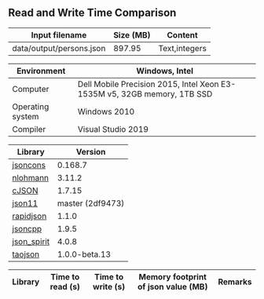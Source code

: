 
## Read and Write Time Comparison


Input filename|Size (MB)|Content
---|---|---
data/output/persons.json|897.95|Text,integers

Environment|Windows, Intel
---|---
Computer|Dell Mobile Precision 2015, Intel Xeon E3-1535M v5, 32GB memory, 1TB SSD
Operating system|Windows 2010
Compiler|Visual Studio 2019

Library|Version
---|---
[jsoncons](https://github.com/danielaparker/jsoncons)|0.168.7
[nlohmann](https://github.com/nlohmann/json)|3.11.2
[cJSON](https://github.com/DaveGamble/cJSON)|1.7.15
[json11](https://github.com/dropbox/json11)|master (2df9473)
[rapidjson](https://github.com/miloyip/rapidjson)|1.1.0
[jsoncpp](https://github.com/open-source-parsers/jsoncpp)|1.9.5
[json_spirit](https://github.com/png85/json_spirit)|4.0.8
[taojson](https://github.com/taocpp/json)|1.0.0-beta.13

Library|Time to read (s)|Time to write (s)|Memory footprint of json value (MB)|Remarks
---|---|---|---|---
